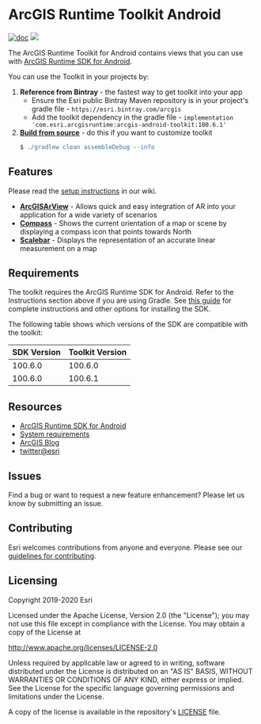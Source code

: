 # ArcGIS Runtime Toolkit Android

[![doc](https://img.shields.io/badge/Doc-purple)](https://github.com/Esri/arcgis-runtime-toolkit-android/wiki) [![](https://img.shields.io/bintray/v/esri/arcgis/arcgis-android-toolkit?color=limegreen)](https://bintray.com/esri/arcgis/arcgis-android-toolkit)

The ArcGIS Runtime Toolkit for Android contains views that you can use with [ArcGIS Runtime SDK for Android](https://developers.arcgis.com/android/).

You can use the Toolkit in your projects by:

1. **Reference from Bintray** - the fastest way to get toolkit into your app
    * Ensure the Esri public Bintray Maven repository is in your project's gradle file - `https://esri.bintray.com/arcgis`
    * Add the toolkit dependency in the gradle file - `implementation 'com.esri.arcgisruntime:arcgis-android-toolkit:100.6.1'`
2. **[Build from source](https://github.com/Esri/arcgis-runtime-toolkit-android/wiki/Setup-Instructions)** - do this if you want to customize toolkit
    ```groovy
    $ ./gradlew clean assembleDebug --info
    ```

## Features

Please read the [setup instructions](https://github.com/Esri/arcgis-runtime-toolkit-android/wiki/Setup-Instructions) in our wiki.

- **[ArcGISArView](../../wiki/ArcGISArView)** - Allows quick and easy integration of AR into your application for a wide variety of scenarios
- **[Compass](../../wiki/Compass)** -  Shows the current orientation of a map or scene by displaying a compass icon that points towards North
- **[Scalebar](../../wiki/Scalebar)** - Displays the representation of an accurate linear measurement on a map

## Requirements

The toolkit requires the ArcGIS Runtime SDK for Android. Refer to the Instructions section above if you are using Gradle.
See [this guide](https://developers.arcgis.com/android/latest/guide/install-and-set-up.htm) for complete instructions and
other options for installing the SDK.

The following table shows which versions of the SDK are compatible with the toolkit:

|  SDK Version  |  Toolkit Version  |
| --- | --- |
| 100.6.0 | 100.6.0 |
| 100.6.0 | 100.6.1 |

## Resources

* [ArcGIS Runtime SDK for Android](https://developers.arcgis.com/android/)
* [System requirements](https://developers.arcgis.com/android/latest/guide/system-requirements.htm)
* [ArcGIS Blog](http://blogs.esri.com/esri/arcgis/)
* [twitter@esri](http://twitter.com/esri)

## Issues

Find a bug or want to request a new feature enhancement? Please let us know by submitting an issue.

## Contributing

Esri welcomes contributions from anyone and everyone. Please see our [guidelines for contributing](https://github.com/esri/contributing).

## Licensing

Copyright 2019-2020 Esri

Licensed under the Apache License, Version 2.0 (the "License"); you may not use this file except in compliance with the License. You may obtain a copy of the License at

http://www.apache.org/licenses/LICENSE-2.0

Unless required by applicable law or agreed to in writing, software distributed under the License is distributed on an "AS IS" BASIS, WITHOUT WARRANTIES OR CONDITIONS OF ANY KIND, either express or implied. See the License for the specific language governing permissions and limitations under the License.

A copy of the license is available in the repository's [LICENSE](LICENSE) file.

